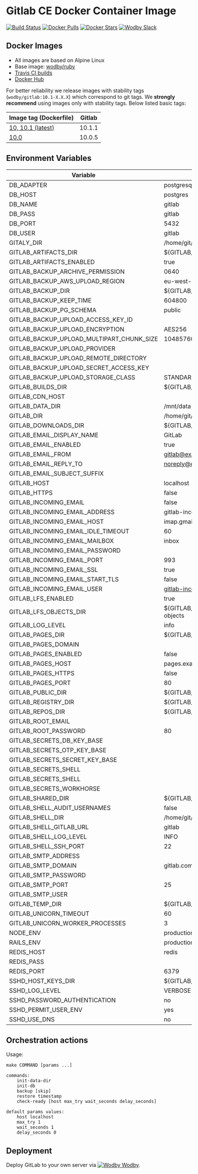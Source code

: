 # Gitlab CE Docker Container Image 

[![Build Status](https://travis-ci.org/wodby/gitlab.svg?branch=master)](https://travis-ci.org/wodby/gitlab)
[![Docker Pulls](https://img.shields.io/docker/pulls/wodby/gitlab.svg)](https://hub.docker.com/r/wodby/gitlab)
[![Docker Stars](https://img.shields.io/docker/stars/wodby/gitlab.svg)](https://hub.docker.com/r/wodby/gitlab)
[![Wodby Slack](http://slack.wodby.com/badge.svg)](http://slack.wodby.com)

## Docker Images

* All images are based on Alpine Linux
* Base image: [wodby/ruby](https://github.com/wodby/ruby)
* [Travis CI builds](https://travis-ci.org/wodby/gitlab) 
* [Docker Hub](https://hub.docker.com/r/wodby/gitlab)

For better reliability we release images with stability tags (`wodby/gitlab:10.1-X.X.X`) which correspond to git tags. We **strongly recommend** using images only with stability tags. Below listed basic tags:

| Image tag (Dockerfile)                                                      | Gitlab |
| --------------------------------------------------------------------------- | ------ |
| [10, 10.1 (latest)](https://github.com/wodby/gitlab/tree/master/Dockerfile) | 10.1.1 |
| [10.0](https://github.com/wodby/gitlab/tree/master/Dockerfile)              | 10.0.5 |

## Environment Variables

| Variable                                  | Default Value                         | Description |
| ----------------------------------------- | ------------------------------------- | ----------- |
| DB_ADAPTER                                | postgresql                            |             |
| DB_HOST                                   | postgres                              |             |
| DB_NAME                                   | gitlab                                |             |
| DB_PASS                                   | gitlab                                |             |
| DB_PORT                                   | 5432                                  |             |
| DB_USER                                   | gitlab                                |             |
| GITALY_DIR                                | /home/git/gitaly                      |             |
| GITLAB_ARTIFACTS_DIR                      | ${GITLAB_DATA_DIR}/shared/artifacts   |             |
| GITLAB_ARTIFACTS_ENABLED                  | true                                  |             |
| GITLAB_BACKUP_ARCHIVE_PERMISSION          | 0640                                  |             |
| GITLAB_BACKUP_AWS_UPLOAD_REGION           | eu-west-1                             |             |
| GITLAB_BACKUP_DIR                         | ${GITLAB_DATA_DIR}/backups            |             |
| GITLAB_BACKUP_KEEP_TIME                   | 604800                                |             |
| GITLAB_BACKUP_PG_SCHEMA                   | public                                |             |
| GITLAB_BACKUP_UPLOAD_ACCESS_KEY_ID        |                                       |             |
| GITLAB_BACKUP_UPLOAD_ENCRYPTION           | AES256                                |             |
| GITLAB_BACKUP_UPLOAD_MULTIPART_CHUNK_SIZE | 104857600                             |             |
| GITLAB_BACKUP_UPLOAD_PROVIDER             |                                       |             |
| GITLAB_BACKUP_UPLOAD_REMOTE_DIRECTORY     |                                       |             |
| GITLAB_BACKUP_UPLOAD_SECRET_ACCESS_KEY    |                                       |             |
| GITLAB_BACKUP_UPLOAD_STORAGE_CLASS        | STANDARD                              |             |
| GITLAB_BUILDS_DIR                         | ${GITLAB_DATA_DIR}/builds             |             |
| GITLAB_CDN_HOST                           |                                       |             |
| GITLAB_DATA_DIR                           | /mnt/data                             |             |
| GITLAB_DIR                                | /home/git/gitlab                      |             |
| GITLAB_DOWNLOADS_DIR                      | ${GITLAB_DATA_DIR}/tmp/downloads      |             |
| GITLAB_EMAIL_DISPLAY_NAME                 | GitLab                                |             |
| GITLAB_EMAIL_ENABLED                      | true                                  |             |
| GITLAB_EMAIL_FROM                         | gitlab@example.com                    |             |
| GITLAB_EMAIL_REPLY_TO                     | noreply@example.com                   |             |
| GITLAB_EMAIL_SUBJECT_SUFFIX               |                                       |             |
| GITLAB_HOST                               | localhost                             |             |
| GITLAB_HTTPS                              | false                                 |             |
| GITLAB_INCOMING_EMAIL                     | false                                 |             |
| GITLAB_INCOMING_EMAIL_ADDRESS             | gitlab-incoming+%{key}@gmail.com      |             |
| GITLAB_INCOMING_EMAIL_HOST                | imap.gmail.com                        |             |
| GITLAB_INCOMING_EMAIL_IDLE_TIMEOUT        | 60                                    |             |
| GITLAB_INCOMING_EMAIL_MAILBOX             | inbox                                 |             |
| GITLAB_INCOMING_EMAIL_PASSWORD            |                                       |             |
| GITLAB_INCOMING_EMAIL_PORT                | 993                                   |             |
| GITLAB_INCOMING_EMAIL_SSL                 | true                                  |             |
| GITLAB_INCOMING_EMAIL_START_TLS           | false                                 |             |
| GITLAB_INCOMING_EMAIL_USER                | gitlab-incoming@gmail.com             |             |
| GITLAB_LFS_ENABLED                        | true                                  |             |
| GITLAB_LFS_OBJECTS_DIR                    | ${GITLAB_DATA_DIR}/shared/lfs-objects |             |
| GITLAB_LOG_LEVEL                          | info                                  |             |
| GITLAB_PAGES_DIR                          | ${GITLAB_DATA_DIR}/shared/pages       |             |
| GITLAB_PAGES_DOMAIN                       |                                       |             |
| GITLAB_PAGES_ENABLED                      | false                                 |             |
| GITLAB_PAGES_HOST                         | pages.example.com                     |             |
| GITLAB_PAGES_HTTPS                        | false                                 |             |
| GITLAB_PAGES_PORT                         | 80                                    |             |
| GITLAB_PUBLIC_DIR                         | ${GITLAB_DATA_DIR}/public             |             |
| GITLAB_REGISTRY_DIR                       | ${GITLAB_DATA_DIR}/shared/registry    |             |
| GITLAB_REPOS_DIR                          | ${GITLAB_DATA_DIR}/repositories       |             |
| GITLAB_ROOT_EMAIL                         |                                       |             |
| GITLAB_ROOT_PASSWORD                      | 80                                    |             |
| GITLAB_SECRETS_DB_KEY_BASE                |                                       |             |
| GITLAB_SECRETS_OTP_KEY_BASE               |                                       |             |
| GITLAB_SECRETS_SECRET_KEY_BASE            |                                       |             |
| GITLAB_SECRETS_SHELL                      |                                       |             |
| GITLAB_SECRETS_SHELL                      |                                       |             |
| GITLAB_SECRETS_WORKHORSE                  |                                       |             |
| GITLAB_SHARED_DIR                         | ${GITLAB_DATA_DIR}/shared             |             |
| GITLAB_SHELL_AUDIT_USERNAMES              | false                                 |             |
| GITLAB_SHELL_DIR                          | /home/git/gitlab-shell                |             |
| GITLAB_SHELL_GITLAB_URL                   | gitlab                                |             |
| GITLAB_SHELL_LOG_LEVEL                    | INFO                                  |             |
| GITLAB_SHELL_SSH_PORT                     | 22                                    |             |
| GITLAB_SMTP_ADDRESS                       |                                       |             |
| GITLAB_SMTP_DOMAIN                        | gitlab.company.com                    |             |
| GITLAB_SMTP_PASSWORD                      |                                       |             |
| GITLAB_SMTP_PORT                          | 25                                    |             |
| GITLAB_SMTP_USER                          |                                       |             |
| GITLAB_TEMP_DIR                           | ${GITLAB_DATA_DIR}/tmp                |             |
| GITLAB_UNICORN_TIMEOUT                    | 60                                    |             |
| GITLAB_UNICORN_WORKER_PROCESSES           | 3                                     |             |
| NODE_ENV                                  | production                            |             |
| RAILS_ENV                                 | production                            |             |
| REDIS_HOST                                | redis                                 |             |
| REDIS_PASS                                |                                       |             |
| REDIS_PORT                                | 6379                                  |             |
| SSHD_HOST_KEYS_DIR                        | ${GITLAB_DATA_DIR}/ssh                |             |
| SSHD_LOG_LEVEL                            | VERBOSE                               |             |
| SSHD_PASSWORD_AUTHENTICATION              | no                                    |             |
| SSHD_PERMIT_USER_ENV                      | yes                                   |             |
| SSHD_USE_DNS                              | no                                    |             |

## Orchestration actions

Usage:
```
make COMMAND [params ...]

commands:
    init-data-dir 
    init-db
    backup [skip]
    restore timestamp
    check-ready [host max_try wait_seconds delay_seconds]
 
default params values:
    host localhost
    max_try 1
    wait_seconds 1
    delay_seconds 0
```

## Deployment

Deploy GitLab to your own server via [![Wodby](https://www.google.com/s2/favicons?domain=wodby.com) Wodby](https://wodby.com).

